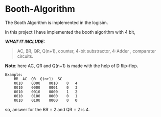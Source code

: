 # Booth-Algorithm
The Booth Algorithm is implemented in the logisim.

In this project I have implemented the booth algorithm with 4 bit,

 ***WHAT IT INCLUDE:***
> AC, BR, QR, Q(n+1), counter,
	4-bit substractor, 4-Adder ,
	comparater circuits.

**Note**:
		here AC, QR and Q(n+1) is made with the help of D flip-flop.
```
Example:
	BR	AC	QR	Q(n+1)	SC
	0010  	0000	0010	0	4
	0010	0000	0001	0	3
	0010	0010	0000	1	2
	0010	0100	0000	0	1
	0010	0100	0000	0	0
  ```

so, answer for the BR = 2 and QR = 2 is 4.
